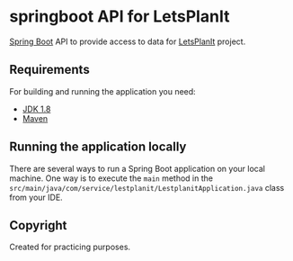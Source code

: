 # springboot API for LetsPlanIt
[Spring Boot](http://projects.spring.io/spring-boot/) API to provide access to data for [LetsPlanIt](https://github.com/GuidoCruz95/lets_plan_it_fe/) project.

## Requirements

For building and running the application you need:

- [JDK 1.8](http://www.oracle.com/technetwork/java/javase/downloads/jdk8-downloads-2133151.html)
- [Maven](https://maven.apache.org)

## Running the application locally

There are several ways to run a Spring Boot application on your local machine. One way is to execute the `main` method in the `src/main/java/com/service/lestplanit/LestplanitApplication.java` class from your IDE.

## Copyright
Created for practicing purposes.